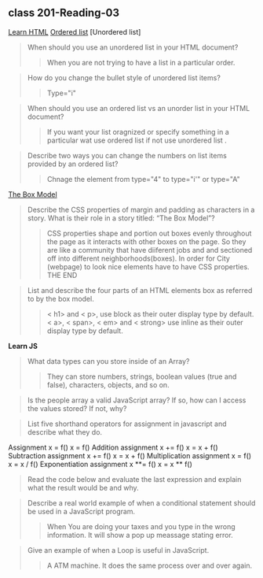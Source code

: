 ## class 201-Reading-03

[Learn HTML](https://developer.mozilla.org/en-US/docs/Web/HTML)
[Ordered list](https://developer.mozilla.org/en-US/docs/Web/HTML/Element/ol) [Unordered list]

> When should you use an unordered list in your HTML document?
>
> > When you are not trying to have a list in a particular order.

> How do you change the bullet style of unordered list items?
>
> > Type="i"

> When should you use an ordered list vs an unorder list in your HTML document?
>
> > If you want your list oragnized or specify something in a particular wat use ordered list if not use unordered list .

> Describe two ways you can change the numbers on list items provided by an ordered list?
>
> > Chnage the element from type="4" to type="i'" or type="A"

[The Box Model](https://developer.mozilla.org/en-US/docs/Learn/CSS/Building_blocks/The_box_model)

> Describe the CSS properties of margin and padding as characters in a story. What is their role in a story titled: “The Box Model”?
>
> > CSS properties shape and portion out boxes evenly throughout the page as it interacts with other boxes on the page. So they are like a community that have diiferent jobs and and sectioned off into different neighborhoods(boxes). In order for City (webpage) to look nice elements have to have CSS properties. THE END

> List and describe the four parts of an HTML elements box as referred to by the box model.
>
> > < h1> and < p>, use block as their outer display type by default. < a>, < span>, < em> and < strong> use inline as their outer display type by default.

**Learn JS**

> What data types can you store inside of an Array?
>
> > They can store numbers, strings, boolean values (true and false), characters, objects, and so on.

> Is the people array a valid JavaScript array? If so, how can I access the values stored? If not, why?

> List five shorthand operators for assignment in javascript and describe what they do.

Assignment x = f() x = f()
Addition assignment x += f() x = x + f()
Subtraction assignment x += f() x = x + f()
Multiplication assignment x = f() x = x / f()
Exponentiation assignment x **= f() x = x ** f()

> Read the code below and evaluate the last expression and explain what the result would be and why.

> Describe a real world example of when a conditional statement should be used in a JavaScript program.
>
> > When You are doing your taxes and you type in the wrong information. It will show a pop up meassage stating error.

> Give an example of when a Loop is useful in JavaScript.
>
> > A ATM machine. It does the same process over and over again.
